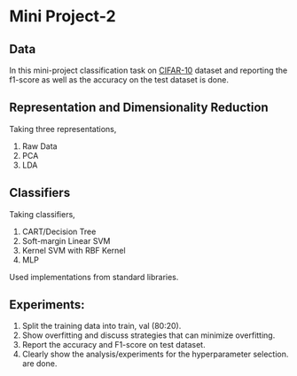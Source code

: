 # Mini Project-2
## Data

In this mini-project  classification task on 
[CIFAR-10](https://www.cs.toronto.edu/~kriz/cifar.html) dataset and reporting the f1-score as well as the accuracy on the test dataset is done. 
## Representation and Dimensionality Reduction

Taking three representations,

1. Raw Data 
2. PCA 
3. LDA  

## Classifiers

Taking classifiers,

1. CART/Decision Tree 
2. Soft-margin Linear SVM 
3. Kernel SVM with RBF Kernel 
4. MLP  

Used implementations from standard libraries.

## Experiments:

1. Split the training data into train, val (80:20). 
2. Show overfitting and discuss strategies that can minimize
   overfitting.
4. Report the accuracy and F1-score on test dataset.
3. Clearly show the analysis/experiments for the hyperparameter selection.
are done.




